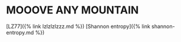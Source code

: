 # MOOOVE ANY MOUNTAIN

[LZ77]({% link lzlzlzlzzz.md %})
[Shannon entropy]({% link shannon-entropy.md %})
